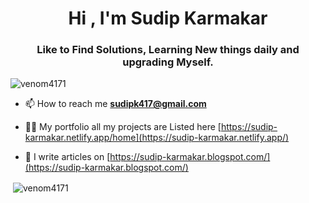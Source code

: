 <h1 align="center">Hi , I'm Sudip Karmakar</h1>
<h3 align="center">Like to Find Solutions, Learning New things daily and upgrading Myself.</h3>

<p align="left"> <img src="https://komarev.com/ghpvc/?username=venom4171" alt="venom4171" /> </p>

- 📫 How to reach me **sudipk417@gmail.com**

- 👨‍💻 My portfolio all my projects are Listed here [https://sudip-karmakar.netlify.app/home](https://sudip-karmakar.netlify.app/)

- 📝 I write articles on [https://sudip-karmakar.blogspot.com/](https://sudip-karmakar.blogspot.com/)

<p>&nbsp;<img align="center" src="https://github-readme-stats.vercel.app/api?username=venom4171&show_icons=true" alt="venom4171" /></p>

